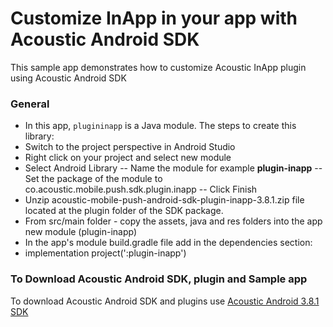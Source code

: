 # Customize InApp in your app with Acoustic Android SDK 

This sample app demonstrates how to customize Acoustic InApp plugin using Acoustic Android SDK

### General

- In this app, `plugininapp` is a Java module. The steps to create this library:
- Switch to the project perspective in Android Studio 
- Right click on your project and select new module
- Select Android Library
-- Name the module for example **plugin-inapp** 
-- Set the package of the module to co.acoustic.mobile.push.sdk.plugin.inapp
-- Click Finish
- Unzip acoustic-mobile-push-android-sdk-plugin-inapp-3.8.1.zip file located at the plugin folder of the SDK package.
- From src/main folder - copy the assets, java and res folders into the app new module (plugin-inapp) 
- In the app's module build.gradle file add in the dependencies section:
- implementation project(':plugin-inapp')
       	

### To Download Acoustic Android SDK, plugin and Sample app 
 To download Acoustic Android SDK and plugins use [Acoustic Android 3.8.1 SDK](https://github.com/Acoustic-Mobile-Push/android)

